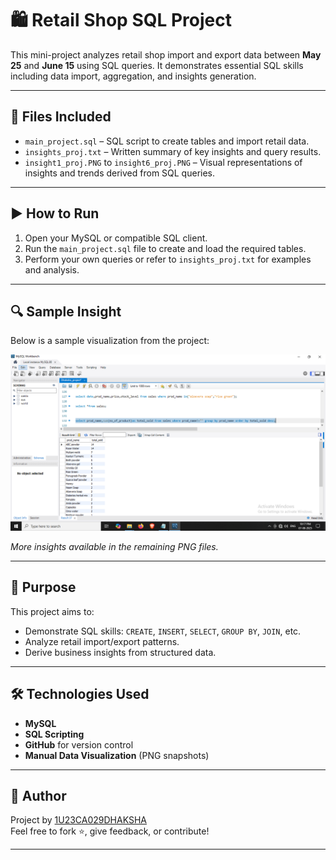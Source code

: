 # 🛍️ Retail Shop SQL Project

This mini-project analyzes retail shop import and export data between **May 25** and **June 15** using SQL queries. It demonstrates essential SQL skills including data import, aggregation, and insights generation.

---

## 📁 Files Included

- `main_project.sql` – SQL script to create tables and import retail data.
- `insights_proj.txt` – Written summary of key insights and query results.
- `insight1_proj.PNG` to `insight6_proj.PNG` – Visual representations of insights and trends derived from SQL queries.

---

## ▶️ How to Run

1. Open your MySQL or compatible SQL client.
2. Run the `main_project.sql` file to create and load the required tables.
3. Perform your own queries or refer to `insights_proj.txt` for examples and analysis.

---

## 🔍 Sample Insight

Below is a sample visualization from the project:

![Sample Insight](insight1_proj.PNG)

*More insights available in the remaining PNG files.*

---

## 🎯 Purpose

This project aims to:
- Demonstrate SQL skills: `CREATE`, `INSERT`, `SELECT`, `GROUP BY`, `JOIN`, etc.
- Analyze retail import/export patterns.
- Derive business insights from structured data.

---

## 🛠️ Technologies Used

- **MySQL**
- **SQL Scripting**
- **GitHub** for version control
- **Manual Data Visualization** (PNG snapshots)

---

## 📌 Author

Project by [1U23CA029DHAKSHA](https://github.com/1U23CA029DHAKSHA)  
Feel free to fork ⭐, give feedback, or contribute!

---

